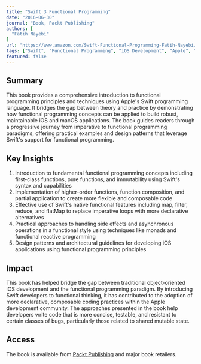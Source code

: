 ```yaml
---
title: "Swift 3 Functional Programming"
date: "2016-06-30"
journal: "Book, Packt Publishing"
authors: [
  "Fatih Nayebi"
]
url: "https://www.amazon.com/Swift-Functional-Programming-Fatih-Nayebi/dp/1785883887"
tags: ["Swift", "Functional Programming", "iOS Development", "Apple", "Programming Languages"]
featured: false
---
```


## Summary

This book provides a comprehensive introduction to functional programming principles and techniques using Apple's Swift programming language. It bridges the gap between theory and practice by demonstrating how functional programming concepts can be applied to build robust, maintainable iOS and macOS applications. The book guides readers through a progressive journey from imperative to functional programming paradigms, offering practical examples and design patterns that leverage Swift's support for functional programming.

## Key Insights

1. Introduction to fundamental functional programming concepts including first-class functions, pure functions, and immutability using Swift's syntax and capabilities
2. Implementation of higher-order functions, function composition, and partial application to create more flexible and composable code
3. Effective use of Swift's native functional features including map, filter, reduce, and flatMap to replace imperative loops with more declarative alternatives
4. Practical approaches to handling side effects and asynchronous operations in a functional style using techniques like monads and functional reactive programming
5. Design patterns and architectural guidelines for developing iOS applications using functional programming principles

## Impact

This book has helped bridge the gap between traditional object-oriented iOS development and the functional programming paradigm. By introducing Swift developers to functional thinking, it has contributed to the adoption of more declarative, composable coding practices within the Apple development community. The approaches presented in the book help developers write code that is more concise, testable, and resistant to certain classes of bugs, particularly those related to shared mutable state.

## Access

The book is available from [Packt Publishing](https://www.amazon.com/Swift-Functional-Programming-Fatih-Nayebi/dp/1785883887) and major book retailers. 